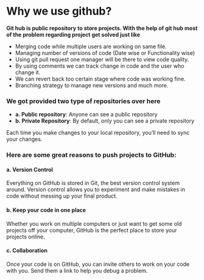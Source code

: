 # Why we use github?

**Git hub is public repository to store projects. With the help of git hub most of the problem regarding project get solved just like**
* Merging code while multiple users are working on same file. 
* Managing number of versions of code (Date wise or Functionality wise)
* Using git pull request one manager will be there to view code quality.
* By using comments we can track change in code and the user who change it.
* We can revert back too certain stage where code was working fine.
* Branching strategy to manage new versions and much more.

### We got provided two type of repositories over here
- **a. Public repository**: Anyone can see a public repository
- **b. Private Repository**: By default, only you can see a private repository 

Each time you make changes to your local repository, you’ll need to sync your changes.
### Here are some great reasons to push projects to GitHub:

#### a. Version Control 
Everything on GitHub is stored in Git, the best version control system around. Version control allows you to experiment and make mistakes in code without messing up your final product.
#### b. Keep your code in one place 
Whether you work on multiple computers or just want to get some old projects off your computer, GitHub is the perfect place to store your projects online.
#### c. Collaboration
Once your code is on GitHub, you can invite others to work on your code with you. Send them a link to help you debug a problem.